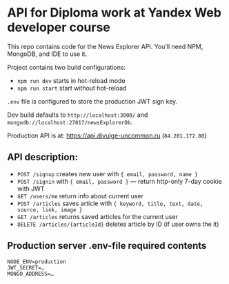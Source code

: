 # API for Diploma work at Yandex Web developer course
This repo contains code for the News Explorer API. You’ll need NPM, MongoDB, and IDE to use it.

Project contains two build configurations:
- `npm run dev` starts in hot-reload mode
- `npm run start` start without hot-reload

`.env` file is configured to store the production JWT sign key.

Dev build defaults to `http://localhost:3000/` and `mongodb://localhost:27017/newsExplorerDb`.

Production API is at: https://api.divulge-uncommon.ru (`84.201.172.80`)

## API description:
- `POST /signup` creates new user with `{ email, password, name }`
- `POST /signin` with `{ email, password }` — return http-only 7-day cookie with JWT
- `GET /users/me` return info about current user
- `POST /articles` saves article with `{ keyword, title, text, date, source, link, image }`
- `GET /articles` returns saved articles for the current user
- `DELETE /articles/{articleId}` deletes article by ID (if user owns the it)

## Production server .env-file required contents
```
NODE_ENV=production
JWT_SECRET=…
MONGO_ADDRESS=…
```

